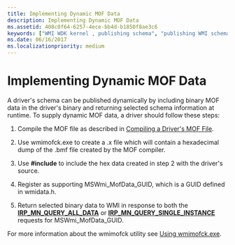 ```yaml
---
title: Implementing Dynamic MOF Data
description: Implementing Dynamic MOF Data
ms.assetid: 408c0f64-6257-4ece-bb4d-b1850f8ae3c6
keywords: ["WMI WDK kernel , publishing schema", "publishing WMI schema WDK", "schema publishing WDK WMI", "MOF files WDK WMI", "dyanmic MOF data WDK WMI"]
ms.date: 06/16/2017
ms.localizationpriority: medium
---
```


# Implementing Dynamic MOF Data





A driver's schema can be published dynamically by including binary MOF data in the driver's binary and returning selected schema information at runtime. To supply dynamic MOF data, a driver should follow these steps:

1.  Compile the MOF file as described in [Compiling a Driver's MOF File](compiling-a-driver-s-mof-file.md).

2.  Use wmimofck.exe to create a .x file which will contain a hexadecimal dump of the .bmf file created by the MOF compiler.

3.  Use **\#include** to include the hex data created in step 2 with the driver's source.

4.  Register as supporting MSWmi\_MofData\_GUID, which is a GUID defined in wmidata.h.

5.  Return selected binary data to WMI in response to both the [**IRP\_MN\_QUERY\_ALL\_DATA**](https://msdn.microsoft.com/library/windows/hardware/ff551650) or [**IRP\_MN\_QUERY\_SINGLE\_INSTANCE**](https://msdn.microsoft.com/library/windows/hardware/ff551718) requests for MSWmi\_MofData\_GUID.

For more information about the wmimofck utility see [Using wmimofck.exe](using-wmimofck-exe.md).

 

 




